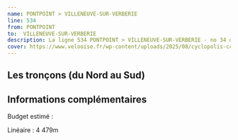 ```yaml
---
name: PONTPOINT > VILLENEUVE-SUR-VERBERIE
line: 534
from: PONTPOINT 
to:  VILLENEUVE-SUR-VERBERIE 
description: La ligne 534 PONTPOINT > VILLENEUVE-SUR-VERBERIE - no 34 du schéma cyclable de la CCPOH  relie PONTPOINT  à VILLENEUVE-SUR-VERBERIE 
cover: https://www.velooise.fr/wp-content/uploads/2025/08/cyclopolis-ccpoh-34.jpg
---
```

## Les tronçons (du Nord au Sud)

## Informations complémentaires

Budget estimé : 

Linéaire : 4 479m

